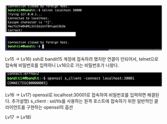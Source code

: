 ![](./images/Lv15_1.png)

Lv15 -> Lv16) ssh로 bandit15 계정에 접속하려 했지만 연결이 안되어서, telnet으로 접속해 비밀번호를 입력하니 Lv16으로 가는 비밀번호가 나왔다.

![](./images/Lv16_1.png)

Lv16 -> Lv17) openssl로 localhost:30001로 접속하여 비밀번호를 입력하면 해결된다.
추가설명) s_client : ssl/tls를 사용하는 원격 호스트에 접속하기 위한 일반적인 클라이언트를 구현하는 openssl의 옵션

Lv17 -> Lv18) 